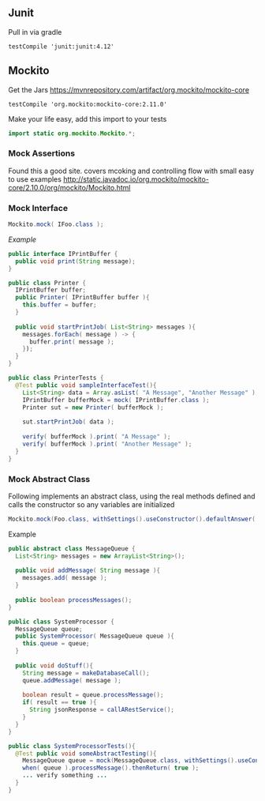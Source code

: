 ## Junit
Pull in via gradle
```
testCompile 'junit:junit:4.12'
```

## Mockito
Get the Jars https://mvnrepository.com/artifact/org.mockito/mockito-core
```
testCompile 'org.mockito:mockito-core:2.11.0'
```

Make your life easy, add this import to your tests
```java
import static org.mockito.Mockito.*;
```

### Mock Assertions
Found this a good site. covers mcoking and controlling flow with small easy to use examples
http://static.javadoc.io/org.mockito/mockito-core/2.10.0/org/mockito/Mockito.html


### Mock Interface
```java
Mockito.mock( IFoo.class );
```

*Example*
```java
public interface IPrintBuffer {
  public void print(String message);
}

public class Printer {
  IPrintBuffer buffer;
  public Printer( IPrintBuffer buffer ){
    this.buffer = buffer;
  }
  
  public void startPrintJob( List<String> messages ){
    messages.forEach( message ) -> {
      buffer.print( message );
    });
  }
}

public class PrinterTests {
  @Test public void sampleInterfaceTest(){
    List<String> data = Array.asList( "A Message", "Another Message" );
    IPrintBuffer bufferMock = mock( IPrintBuffer.class );
    Printer sut = new Printer( bufferMock );
    
    sut.startPrintJob( data );
    
    verify( bufferMock ).print( "A Message" );
    verify( bufferMock ).print( "Another Message" );
  }
}
```


### Mock Abstract Class
Following implements an abstract class, using the real methods defined and calls the constructor so any variables are initialized
```java 
Mockito.mock(Foo.class, withSettings().useConstructor().defaultAnswer( Mockito.CALLS_REAL_METHODS ));
```

Example
```java
public abstract class MessageQueue {
  List<String> messages = new ArrayList<String>();
  
  public void addMessage( String message ){
    messages.add( message );
  }
  
  public boolean processMessages();
}

public class SystemProcessor {
  MessageQueue queue;
  public SystemProcessor( MessageQueue queue ){
    this.queue = queue;
  }
  
  public void doStuff(){
    String message = makeDatabaseCall();
    queue.addMessage( message );
    
    boolean result = queue.processMessage();
    if( result == true ){
      String jsonResponse = callARestService();
    }
  }
}

public class SystemProcessorTests(){
  @Test public void someAbstractTesting(){
    MessageQueue queue = mock(MessageQueue.class, withSettings().useConstructor().defaultAnswer( CALLS_REAL_METHODS ));
    when( queue ).processMessage().thenReturn( true );
    ... verify something ...
  }
}
```

